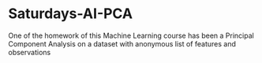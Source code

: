 # Saturdays-AI-PCA
One of the homework of this Machine Learning course has been a Principal Component Analysis on a dataset with anonymous list of features and observations
